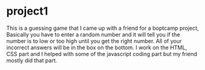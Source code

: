 # project1
This is a guessing game that I came up with a friend for a boptcamp project, Basically you have to enter a random number and it will tell you if the number is to low or too high until 
you get the right number. All of your incorrect answers will be in the box on the bottom. I work on the   HTML, CSS part and I helped with some of the javascript coding part but my friend mostly did that part. 
